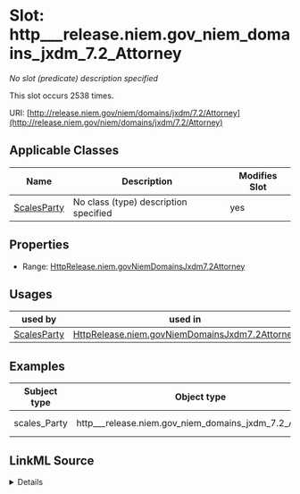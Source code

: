

# Slot: http___release.niem.gov_niem_domains_jxdm_7.2_Attorney


_No slot (predicate) description specified_






This slot occurs 2538 times.


URI: [http://release.niem.gov/niem/domains/jxdm/7.2/Attorney](http://release.niem.gov/niem/domains/jxdm/7.2/Attorney)



<!-- no inheritance hierarchy -->





## Applicable Classes

| Name | Description | Modifies Slot |
| --- | --- | --- |
| [ScalesParty](../classes/ScalesParty.md) | No class (type) description specified |  yes  |







## Properties

* Range: [HttpRelease.niem.govNiemDomainsJxdm7.2Attorney](../classes/HttpRelease.niem.govNiemDomainsJxdm7.2Attorney.md)

## Usages

| used by | used in | type | used |
| ---  | --- | --- | --- |
| [ScalesParty](../classes/ScalesParty.md) | [HttpRelease.niem.govNiemDomainsJxdm7.2Attorney](../classes/HttpRelease.niem.govNiemDomainsJxdm7.2Attorney.md) | range | [HttpRelease.niem.govNiemDomainsJxdm7.2Attorney](../classes/HttpRelease.niem.govNiemDomainsJxdm7.2Attorney.md) |







## Examples

| Subject type | Object type | Example subject | Example object | Occurrences |
| --- | --- | --- | --- | --- |
| scales_Party | http___release.niem.gov_niem_domains_jxdm_7.2_Attorney | scales:/Agent/casd;;3:16-cv-01645_a3 | scales:/Agent/casd;;3:16-cv-01645_a20 | 2538 |




## LinkML Source

<details>

```yaml
name: http___release.niem.gov_niem_domains_jxdm_7.2_Attorney
annotations:
  count:
    tag: count
    value: 2538
description: No slot (predicate) description specified
examples:
- object:
    example_object: scales:/Agent/casd;;3:16-cv-01645_a20
    example_object_type: http___release.niem.gov_niem_domains_jxdm_7.2_Attorney
    example_predicate: http://release.niem.gov/niem/domains/jxdm/7.2/Attorney
    example_subject: scales:/Agent/casd;;3:16-cv-01645_a3
    example_subject_type: scales_Party
from_schema: scales-kg
rank: 1000
slot_uri: http://release.niem.gov/niem/domains/jxdm/7.2/Attorney
alias: http___release.niem.gov_niem_domains_jxdm_7.2_Attorney
domain_of:
- scales_Party
range: http___release.niem.gov_niem_domains_jxdm_7.2_Attorney

```
</details>